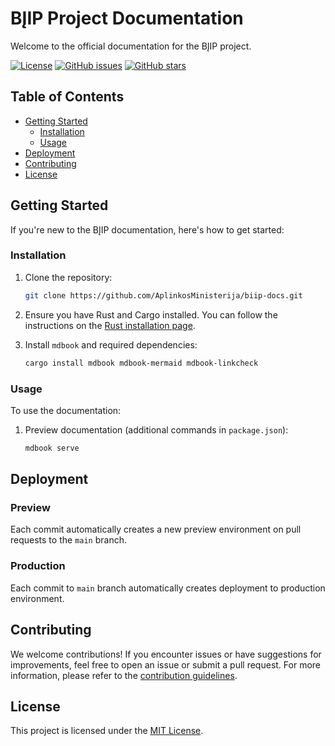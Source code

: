 # BĮIP Project Documentation

Welcome to the official documentation for the BĮIP project.

[![License](https://img.shields.io/github/license/AplinkosMinisterija/biip-docs)](https://github.com/AplinkosMinisterija/biip-docs/blob/main/LICENSE)
[![GitHub issues](https://img.shields.io/github/issues/AplinkosMinisterija/biip-docs)](https://github.com/AplinkosMinisterija/biip-docs/issues)
[![GitHub stars](https://img.shields.io/github/stars/AplinkosMinisterija/biip-docs)](https://github.com/AplinkosMinisterija/biip-docs/stargazers)

## Table of Contents

- [Getting Started](#getting-started)
    - [Installation](#installation)
    - [Usage](#usage)
- [Deployment](#deployment)
- [Contributing](#contributing)
- [License](#license)

## Getting Started

If you're new to the BĮIP documentation, here's how to get started:

### Installation

1. Clone the repository:

   ```bash
   git clone https://github.com/AplinkosMinisterija/biip-docs.git
   ```

2. Ensure you have Rust and Cargo installed. You can follow the instructions on
   the [Rust installation page](https://www.rust-lang.org/tools/install).

3. Install `mdbook` and required dependencies:
   ```bash
   cargo install mdbook mdbook-mermaid mdbook-linkcheck
   ```

### Usage

To use the documentation:

1. Preview documentation (additional commands in `package.json`):
   ```bash
   mdbook serve
   ```

## Deployment

### Preview

Each commit automatically creates a new preview environment on pull requests to the `main` branch.

### Production

Each commit to `main` branch automatically creates deployment to production environment.

## Contributing

We welcome contributions! If you encounter issues or have suggestions for improvements, feel free to open
an issue or submit a pull request. For more information, please refer to
the [contribution guidelines](https://github.com/AplinkosMinisterija/.github/blob/main/CONTRIBUTING.md).

## License

This project is licensed under the [MIT License](./LICENSE).
